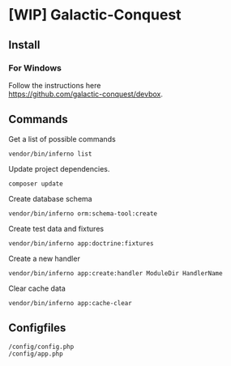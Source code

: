 # [WIP] Galactic-Conquest

## Install

### For Windows
Follow the instructions here\
https://github.com/galactic-conquest/devbox.

## Commands
Get a list of possible commands
```
vendor/bin/inferno list
```

 Update project dependencies.
```
composer update
```

Create database schema
```
vendor/bin/inferno orm:schema-tool:create
```

Create test data and fixtures
```
vendor/bin/inferno app:doctrine:fixtures
```

Create a new handler
```
vendor/bin/inferno app:create:handler ModuleDir HandlerName
```

Clear cache data
```
vendor/bin/inferno app:cache-clear
```

## Configfiles
```
/config/config.php
/config/app.php
```



